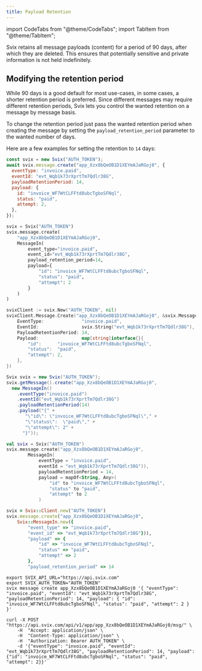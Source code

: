 ```yaml
---
title: Payload Retention
---
```


import CodeTabs from "@theme/CodeTabs";
import TabItem from "@theme/TabItem";

Svix retains all message payloads (content) for a period of 90 days, after which they are deleted. This ensures that potentially sensitive and private information is not held indefinitely.

## Modifying the retention period

While 90 days is a good default for most use-cases, in some cases, a shorter retention period is preferred. Since different messages may require different retention periods, Svix lets you control the wanted retention on a message by message basis.

To change the retention period just pass the wanted retention period when creating the message by setting the `payload_retention_period` parameter to the wanted number of days.

Here are a few examples for setting the retention to `14` days:

<CodeTabs>
<TabItem value="js">

```js
const svix = new Svix("AUTH_TOKEN");
await svix.message.create("app_Xzx8bQeOB1D1XEYmAJaRGoj0", {
  eventType: "invoice.paid",
  eventId: "evt_Wqb1k73rXprtTm7Qdlr38G",
  payloadRetentionPeriod: 14,
  payload: {
    id: "invoice_WF7WtCLFFtd8ubcTgboSFNql",
    status: "paid",
    attempt: 2,
  },
});
```

</TabItem>
<TabItem value="py">

```python
svix = Svix("AUTH_TOKEN")
svix.message.create(
    "app_Xzx8bQeOB1D1XEYmAJaRGoj0",
    MessageIn(
        event_type="invoice.paid",
        event_id="evt_Wqb1k73rXprtTm7Qdlr38G",
        payload_retention_period=14,
        payload={
            "id": "invoice_WF7WtCLFFtd8ubcTgboSFNql",
            "status": "paid",
            "attempt": 2
        }
    )
)
```

</TabItem>
<TabItem value="go">

```go
svixClient := svix.New("AUTH_TOKEN", nil)
svixClient.Message.Create("app_Xzx8bQeOB1D1XEYmAJaRGoj0", &svix.MessageIn{
    EventType:              "invoice.paid",
    EventId:                svix.String("evt_Wqb1k73rXprtTm7Qdlr38G"),
    PayloadRetentionPeriod: 14,
    Payload:                map[string]interface{}{
        "id":      "invoice_WF7WtCLFFtd8ubcTgboSFNql",
        "status":  "paid",
        "attempt": 2,
    },
})
```

</TabItem>
<TabItem value="java">

```java
Svix svix = new Svix("AUTH_TOKEN");
svix.getMessage().create("app_Xzx8bQeOB1D1XEYmAJaRGoj0",
  new MessageIn()
    .eventType("invoice.paid")
    .eventId("evt_Wqb1k73rXprtTm7Qdlr38G")
    .payloadRetentionPeriod(14)
    .payload("{" +
       "\"id\": \"invoice_WF7WtCLFFtd8ubcTgboSFNql\"," +
       "\"status\":  \"paid\"," +
       "\"attempt\": 2" +
      "}"));
```

</TabItem>
<TabItem value="kotlin">

```kotlin
val svix = Svix("AUTH_TOKEN")
svix.message.create("app_Xzx8bQeOB1D1XEYmAJaRGoj0",
        MessageIn(
            eventType = "invoice.paid",
            eventId = "evt_Wqb1k73rXprtTm7Qdlr38G")),
            payloadRetentionPeriod = 14,
            payload = mapOf<String, Any>(
                "id" to "invoice_WF7WtCLFFtd8ubcTgboSFNql",
                "status" to "paid",
                "attempt" to 2
            )
```

</TabItem>
<TabItem value="ruby">

```ruby
svix = Svix::Client.new("AUTH_TOKEN")
svix.message.create("app_Xzx8bQeOB1D1XEYmAJaRGoj0",
    Svix::MessageIn.new({
        "event_type" => "invoice.paid",
        "event_id" => "evt_Wqb1k73rXprtTm7Qdlr38G"})),
        "payload" => {
            "id" => "invoice_WF7WtCLFFtd8ubcTgboSFNql",
            "status" => "paid",
            "attempt" => 2
        },
        "payload_retention_period" => 14
```

</TabItem>
<TabItem value="cli">

```shell
export SVIX_API_URL="https://api.svix.com"
export SVIX_AUTH_TOKEN="AUTH_TOKEN"
svix message create app_Xzx8bQeOB1D1XEYmAJaRGoj0 '{ "eventType": "invoice.paid", "eventId": "evt_Wqb1k73rXprtTm7Qdlr38G", "payloadRetentionPeriod": 14, "payload": { "id": "invoice_WF7WtCLFFtd8ubcTgboSFNql", "status": "paid", "attempt": 2 } }'
```

</TabItem>
<TabItem value="curl">

```shell
curl -X POST "https://api.svix.com/api/v1/app/app_Xzx8bQeOB1D1XEYmAJaRGoj0/msg/" \
    -H  "Accept: application/json" \
    -H  "Content-Type: application/json" \
    -H  "Authorization: Bearer AUTH_TOKEN" \
    -d '{"eventType": "invoice.paid", "eventId": "evt_Wqb1k73rXprtTm7Qdlr38G", "payloadRetentionPeriod": 14, "payload": {"id": "invoice_WF7WtCLFFtd8ubcTgboSFNql", "status": "paid", "attempt": 2}}'
```

</TabItem>
</CodeTabs>
